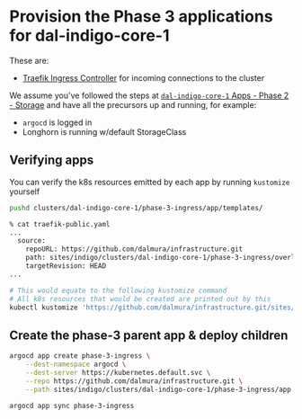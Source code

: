 # Provision the Phase 3 applications for dal-indigo-core-1

These are:
* [Traefik Ingress Controller](https://doc.traefik.io/traefik/providers/kubernetes-ingress/) for incoming connections to the cluster

We assume you've followed the steps at [`dal-indigo-core-1` Apps - Phase 2 - Storage](INDIGO-CORE-1-APPS-PHASE-2.md) and have all the precursors up and running, for example:
* `argocd` is logged in
* Longhorn is running w/default StorageClass

## Verifying apps

You can verify the k8s resources emitted by each app by running `kustomize` yourself
```bash
pushd clusters/dal-indigo-core-1/phase-3-ingress/app/templates/

% cat traefik-public.yaml
...
  source:
    repoURL: https://github.com/dalmura/infrastructure.git
    path: sites/indigo/clusters/dal-indigo-core-1/phase-3-ingress/overlays/traefik-public
    targetRevision: HEAD
...

# This would equate to the following kustomize command
# All k8s resources that would be created are printed out by this
kubectl kustomize 'https://github.com/dalmura/infrastructure.git/sites/indigo/clusters/dal-indigo-core-1/phase-3-ingress/overlays/traefik-public?ref=HEAD'
```

## Create the phase-3 parent app & deploy children
```bash
argocd app create phase-3-ingress \
    --dest-namespace argocd \
    --dest-server https://kubernetes.default.svc \
    --repo https://github.com/dalmura/infrastructure.git \
    --path sites/indigo/clusters/dal-indigo-core-1/phase-3-ingress/app

argocd app sync phase-3-ingress
```
